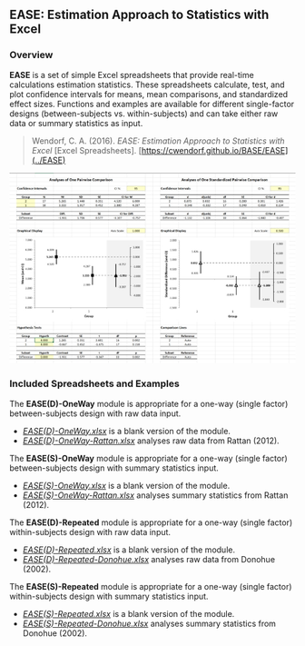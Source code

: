 ## EASE: Estimation Approach to Statistics with Excel

### Overview

**EASE** is a set of simple Excel spreadsheets that provide real-time calculations estimation statistics. These spreadsheets calculate, test, and plot confidence intervals for means, mean comparisons, and standardized effect sizes. Functions and examples are available for different single-factor designs (between-subjects vs. within-subjects) and can take either raw data or summary statistics as input. 

> Wendorf, C. A. (2016). _EASE: Estimation Approach to Statistics with Excel_ [Excel Spreadsheets]. [https://cwendorf.github.io/BASE/EASE](../EASE)

<p align="center"><kbd><img src="EASE.jpg"></kbd></p>

### Included Spreadsheets and Examples

The **EASE(D)-OneWay** module is appropriate for a one-way (single factor) between-subjects design with raw data input.

- [_EASE(D)-OneWay.xlsx_](./EASE(D)-OneWay.xlsx) is a blank version of the module.
- [_EASE(D)-OneWay-Rattan.xlsx_](./EASE(D)-OneWay-Rattan.xlsx) analyses raw data from Rattan (2012).

The **EASE(S)-OneWay** module is appropriate for a one-way (single factor) between-subjects design with summary statistics input.

- [_EASE(S)-OneWay.xlsx_](./EASE(S)-OneWay.xlsx) is a blank version of the module.
- [_EASE(S)-OneWay-Rattan.xlsx_](./EASE(S)-OneWay-Rattan.xlsx) analyses summary statistics from Rattan (2012).

The **EASE(D)-Repeated** module is appropriate for a one-way (single factor) within-subjects design with raw data input.

- [_EASE(D)-Repeated.xlsx_](./EASE(D)-Repeated.xlsx) is a blank version of the module.
- [_EASE(D)-Repeated-Donohue.xlsx_](./EASE(D)-Repeated-Donohue.xlsx) analyses raw data from Donohue (2002).

The **EASE(S)-Repeated** module is appropriate for a one-way (single factor) within-subjects design with summary statistics input.

- [_EASE(S)-Repeated.xlsx_](./EASE(S)-Repeated.xlsx) is a blank version of the module.
- [_EASE(S)-Repeated-Donohue.xlsx_](./EASE(S)-Repeated-Donohue.xlsx) analyses summary statistics from Donohue (2002).
